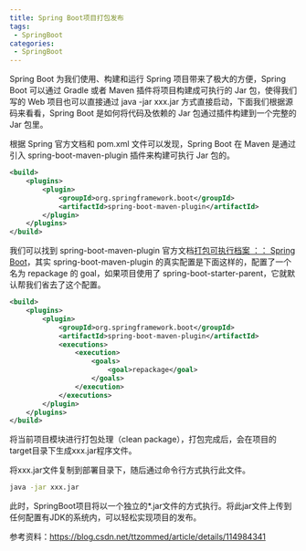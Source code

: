 ```yaml
---
title: Spring Boot项目打包发布
tags:
 - SpringBoot
categories: 
 - SpringBoot
---
```




Spring Boot 为我们使用、构建和运行 Spring 项目带来了极大的方便，Spring Boot 可以通过 Gradle 或者 Maven 插件将项目构建成可执行的 Jar 包，使得我们写的 Web 项目也可以直接通过 java -jar xxx.jar 方式直接启动，下面我们根据源码来看看，Spring Boot 是如何将代码及依赖的 Jar 包通过插件构建到一个完整的 Jar 包里。



根据 Spring 官方文档和 pom.xml 文件可以发现，Spring Boot 在 Maven 是通过引入 spring-boot-maven-plugin 插件来构建可执行 Jar 包的。

~~~xml
<build>
    <plugins>
        <plugin>
            <groupId>org.springframework.boot</groupId>
            <artifactId>spring-boot-maven-plugin</artifactId>
        </plugin>
    </plugins>
</build>
~~~

我们可以找到 spring-boot-maven-plugin 官方文档[打包可执行档案 ：： Spring Boot](https://docs.spring.io/spring-boot/maven-plugin/packaging.html)，其实 spring-boot-maven-plugin 的真实配置是下面这样的，配置了一个名为 repackage 的 goal，如果项目使用了 spring-boot-starter-parent，它就默认帮我们省去了这个配置。

~~~xml
<build>
    <plugins>
        <plugin>
            <groupId>org.springframework.boot</groupId>
            <artifactId>spring-boot-maven-plugin</artifactId>
            <executions>
                <execution>
                    <goals>
                        <goal>repackage</goal>
                    </goals>
                </execution>
            </executions>
        </plugin>
    </plugins>
</build>
~~~

将当前项目模块进行打包处理（clean package），打包完成后，会在项目的target目录下生成xxx.jar程序文件。

将xxx.jar文件复制到部署目录下，随后通过命令行方式执行此文件。

~~~sh
java -jar xxx.jar
~~~

此时，SpringBoot项目将以一个独立的*.jar文件的方式执行。将此jar文件上传到任何配置有JDK的系统内，可以轻松实现项目的发布。



参考资料：https://blog.csdn.net/ttzommed/article/details/114984341

